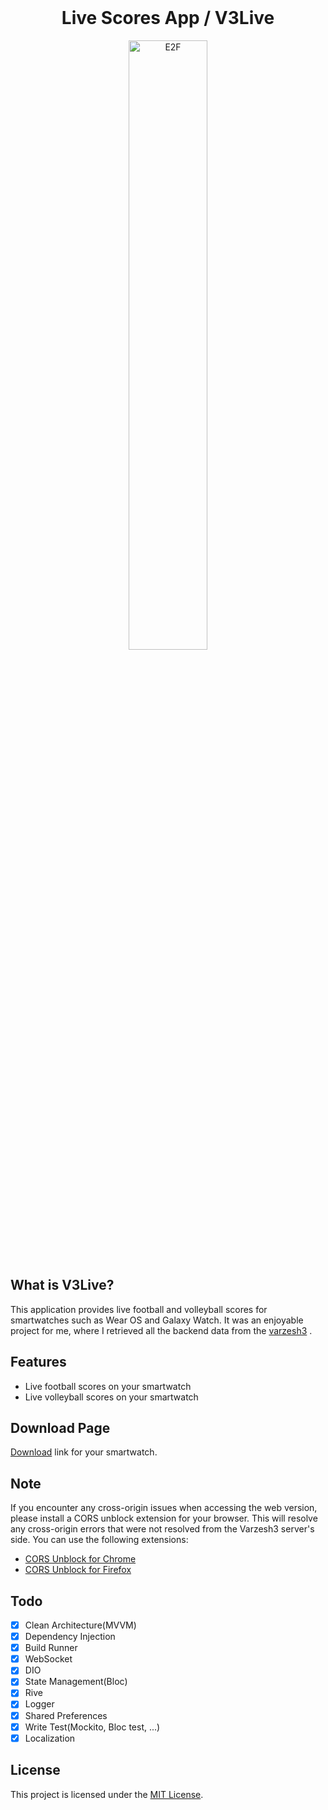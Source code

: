 <br>

<h1 align="center">
  Live Scores App / V3Live
</h1>

<p align="center"><img src="https://s3.ir-thr-at1.arvanstorage.ir/jepbura/v3l.gif" alt="E2F" width="50%"/></p>

## What is V3Live?

This application provides live football and volleyball scores for smartwatches such as Wear OS and Galaxy Watch. It was an enjoyable project for me, where I retrieved all the backend data from the [varzesh3](https://www.varzesh3.com/livescore) .

## Features

- Live football scores on your smartwatch
- Live volleyball scores on your smartwatch

## Download Page

[Download](https://github.com/jepbura/Live-Scores-App-V3Live/releases) link for your smartwatch.

<!-- ## Web App Demo

You can access the web version of the app at [v3live.bura.dev](https://v3live.bura.dev) -->

## Note

If you encounter any cross-origin issues when accessing the web version, please install a CORS unblock extension for your browser. This will resolve any cross-origin errors that were not resolved from the Varzesh3 server's side. You can use the following extensions:

- [CORS Unblock for Chrome](https://chrome.google.com/webstore/detail/cors-unblock/lfhmikememgdcahcdlaciloancbhjino)
- [CORS Unblock for Firefox](https://addons.mozilla.org/en-US/firefox/addon/cors-unblock/?utm_source=addons.mozilla.org&utm_medium=referral&utm_content=search)

## Todo

- [x] Clean Architecture(MVVM)
- [x] Dependency Injection
- [x] Build Runner
- [x] WebSocket
- [x] DIO
- [x] State Management(Bloc)
- [x] Rive
- [x] Logger
- [x] Shared Preferences
- [x] Write Test(Mockito, Bloc test, ...)
- [x] Localization

## License

This project is licensed under the [MIT License](LICENSE).
